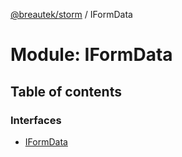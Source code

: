 [@breautek/storm](../README.md) / IFormData

# Module: IFormData

## Table of contents

### Interfaces

- [IFormData](../interfaces/iformdata.iformdata-1.md)
